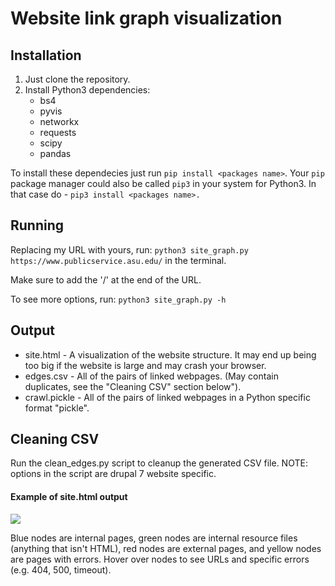 # Website link graph visualization

## Installation

1. Just clone the repository.
2. Install Python3 dependencies:
   * bs4
   * pyvis
   * networkx
   * requests
   * scipy
   * pandas

To install these dependecies just run `pip install <packages name>`.
Your `pip` package manager could also be called `pip3` in your system for Python3. In that case do - `pip3 install <packages name>.`

## Running
Replacing my URL with yours, run:
```python3 site_graph.py https://www.publicservice.asu.edu/``` in the terminal.

Make sure to add the '/' at the end of the URL.

To see more options, run:
```python3 site_graph.py -h```

## Output

- site.html - A visualization of the website structure. It may end up being too big if the website is large and may crash your browser.
- edges.csv - All of the pairs of linked webpages. (May contain duplicates, see the "Cleaning CSV" section below").
- crawl.pickle - All of the pairs of linked webpages in a Python specific format "pickle".

## Cleaning CSV

Run the clean_edges.py script to cleanup the generated CSV file.
NOTE: options in the script are drupal 7 website specific.

#### Example of site.html output

![](example.png)

Blue nodes are internal pages, green nodes are internal resource files (anything that isn't HTML), red nodes are external pages, and yellow nodes are pages with errors. Hover over nodes to see URLs and specific errors (e.g. 404, 500, timeout). 
